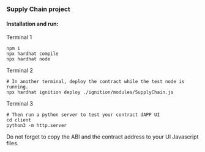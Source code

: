 ### Supply Chain project

#### Installation and run:

Terminal 1
```shell
npm i
npx hardhat compile
npx hardhat node
```
Terminal 2
```shell
# In another terminal, deploy the contract while the test node is running.
npx hardhat ignition deploy ./ignition/modules/SupplyChain.js
```
Terminal 3
```shell
# Then run a python server to test your contract dAPP UI
cd client
python3 -m http.server
```
Do not forget to copy the ABI and the contract address to your UI Javascript files. 